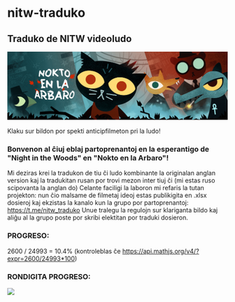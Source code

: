 # nitw-traduko
## Traduko de NITW videoludo

[![video](https://github.com/vadimfedulov035/nitw-traduko/raw/main/cover.png)](https://www.youtube.com/watch?v=u17kM8oSz3k)

Klaku sur bildon por spekti anticipfilmeton pri la ludo!

### Bonvenon al ĉiuj eblaj partoprenantoj en la esperantigo de "Night in the Woods" en "Nokto en la Arbaro"!

Mi deziras krei la tradukon de tiu ĉi ludo kombinante la originalan anglan version kaj la tradukitan rusan por trovi mezon inter tiuj ĉi (mi estas ruso scipovanta la anglan do)
Celante faciligi la laboron mi refaris la tutan projekton: nun ĉio malsame de filmetaj ideoj estas publikigita en .xlsx dosieroj kaj ekzistas la kanalo kun la grupo por
partoprenantoj: https://t.me/nitw_traduko Unue tralegu la regulojn sur klariganta bildo kaj aliĝu al la grupo poste por skribi elektitan por traduki dosieron.

### PROGRESO:

2600 / 24993 = 10.4% (kontroleblas ĉe https://api.mathjs.org/v4/?expr=2600/24993*100)

### RONDIGITA PROGRESO:

![](https://geps.dev/progress/10)